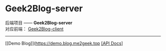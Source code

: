 # Geek2Blog-server

后端项目 —— **Geek2Blog-server**  
对应前端： [Geek2Blog-client](https://github.com/Me2Geek/Geek2Blog-client)

---

[[Demo Blog]](https://demo.blog.me2geek.top
[[API Docs]](https://blog.me2geek.top/)
